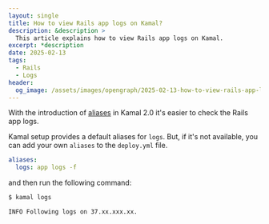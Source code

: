```yaml
---
layout: single
title: How to view Rails app logs on Kamal?
description: &description >
  This article explains how to view Rails app logs on Kamal.
excerpt: *description
date: 2025-02-13
tags:
  - Rails
  - Logs
header:
  og_image: /assets/images/opengraph/2025-02-13-how-to-view-rails-app-logs-on-kamal.png
---
```


With the introduction of [aliases](https://kamal-deploy.org/docs/configuration/aliases/) in Kamal 2.0 it's easier to check the Rails app logs.

Kamal setup provides a default aliases for `logs`. But, if it's not available, you can add your own `aliases` to the `deploy.yml` file.

```yaml
aliases:
  logs: app logs -f
```

and then run the following command:

```bash
$ kamal logs

INFO Following logs on 37.xx.xxx.xx.
```
